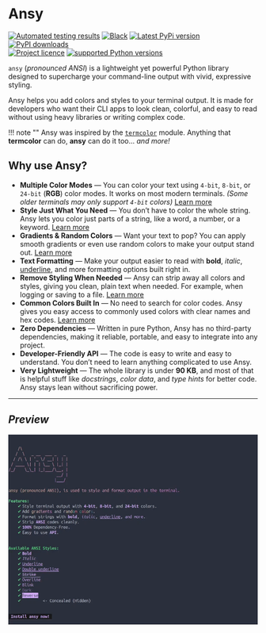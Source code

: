 # Ansy

[![Automated testing results](https://img.shields.io/github/actions/workflow/status/anas-shakeel/ansy/.github/workflows/python-package.yml?branch=main)](https://github.com/anas-shakeel/ansy/actions/workflows/python-package.yml?query=branch%3Amain)
[![Black](https://img.shields.io/badge/code%20style-black-000000.svg)](https://github.com/psf/black)
[![Latest PyPi version](https://img.shields.io/pypi/v/ansy.svg)](https://pypi.python.org/pypi/ansy)
[![PyPI downloads](https://static.pepy.tech/badge/ansy/month)](https://pypi.org/project/ansy/)<br/>
[![Project licence](https://img.shields.io/pypi/l/ansy?color=blue)](https://github.com/Anas-Shakeel/ansy/blob/main/LICENSE)
[![supported Python versions](https://img.shields.io/pypi/pyversions/ansy)](https://pypi.python.org/pypi/ansy)

`ansy` (_pronounced ANSI_) is a lightweight yet powerful Python library designed to supercharge your command-line output with vivid, expressive styling.

Ansy helps you add colors and styles to your terminal output. It is made for developers who want their CLI apps to look clean, colorful, and easy to read without using heavy libraries or writing complex code.

!!! note ""
    Ansy was inspired by the [`termcolor`](https://github.com/termcolor/termcolor) module. Anything that **termcolor** can do, **ansy** can do it too... _and more!_

## **Why use Ansy?**

-   **Multiple Color Modes** — You can color your text using `4-bit`, `8-bit`, or `24-bit` (**RGB**) color modes. It works on most modern terminals. _(Some older terminals may only support `4-bit` colors)_ [Learn more](usage.md#choosing-color-modes)
-   **Style Just What You Need** — You don’t have to color the whole string. Ansy lets you color just parts of a string, like a word, a number, or a keyword. [Learn more](usage.md#coloring-parts-of-a-string)
-   **Gradients & Random Colors** — Want your text to pop? You can apply smooth gradients or even use random colors to make your output stand out. [Learn more](usage.md#applying-gradients)
-   **Text Formatting** — Make your output easier to read with **bold**, _italic_, <u>underline</u>, and more formatting options built right in.
-   **Remove Styling When Needed** — Ansy can strip away all colors and styles, giving you clean, plain text when needed. For example, when logging or saving to a file. [Learn more](usage.md#removing-ansi-escape-codes)
-   **Common Colors Built In** — No need to search for color codes. Ansy gives you easy access to commonly used colors with clear names and hex codes. [Learn more](usage.md#the-colors-module)
-   **Zero Dependencies** — Written in pure Python, Ansy has no third-party dependencies, making it reliable, portable, and easy to integrate into any project.
-   **Developer-Friendly API** — The code is easy to write and easy to understand. You don’t need to learn anything complicated to use Ansy.
-   **Very Lightweight** — The whole library is under **90 KB**, and most of that is helpful stuff like _docstrings_, _color data_, and _type hints_ for better code. Ansy stays lean without sacrificing power.

---

## *Preview*

![A preview of Ansy in action](https://raw.githubusercontent.com/Anas-Shakeel/ansy/refs/heads/main/docs/images/demo.gif)